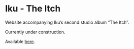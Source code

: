 # Iku - The Itch 



Website accompanying Iku’s second studio album “The Itch”.

Currently under construction. 

Available [here](https://iku-theitch.com/).
